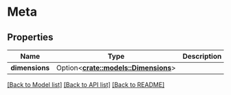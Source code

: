 # Meta

## Properties

Name | Type | Description | Notes
------------ | ------------- | ------------- | -------------
**dimensions** | Option<[**crate::models::Dimensions**](dimensions.md)> |  | [optional]

[[Back to Model list]](../README.md#documentation-for-models) [[Back to API list]](../README.md#documentation-for-api-endpoints) [[Back to README]](../README.md)


